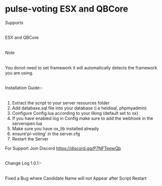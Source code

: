 # pulse-voting ESX and QBCore

###### Supports #######
 ESX and QBCore
###### ############

###### Note #######
You donot need to set framework it will automatically detects the framework you are using.

###### ############

###### ##############
Installation Guide:-
###### ##############
1)  Extract the script to your server resources folder
2)  Add database.sql file into your database (i.e heidisql, phpmyadmin)
3)  Configure Config.lua according to your liking (default set to ox)
4)  If you have enabled log in Config make sure to add the webhook in the serveropen.lua
5)  Make sure you have ox_lib installed already
6)  ensure'pl-voting' in the server.cfg
7)  Restart the Server


For Support Join Discord https://discord.gg/P7NFTeqwQb


###### ##############
Change Log 1.0.1:-
###### ##############
Fixed a Bug where Candidate Name will not Appear after Script Restart